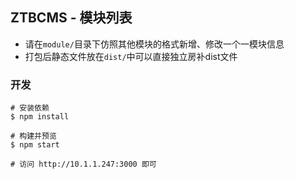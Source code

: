 ## ZTBCMS - 模块列表

- 请在`module/`目录下仿照其他模块的格式新增、修改一个一模块信息
- 打包后静态文件放在`dist/`中可以直接独立房补dist文件


### 开发

```shell
# 安装依赖
$ npm install 

# 构建并预览
$ npm start

# 访问 http://10.1.1.247:3000 即可
```